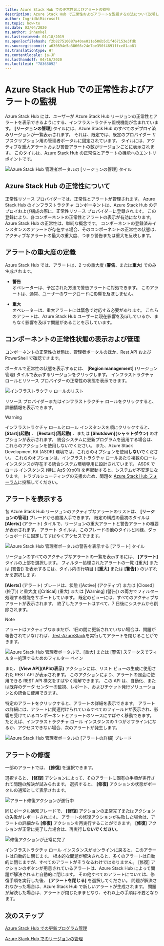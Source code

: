 ```yaml
---
title: Azure Stack Hub での正常性およびアラートの監視
description: Azure Stack Hub で正常性およびアラートを監視する方法について説明します。
author: IngridAtMicrosoft
ms.topic: how-to
ms.date: 03/04/2020
ms.author: inhenkel
ms.lastreviewed: 01/18/2019
ms.openlocfilehash: f2b827510087a40ae011e506b5d1f467153e3fdb
ms.sourcegitcommit: a630894e5a38666c24e7be350f4691ffce81ab81
ms.translationtype: HT
ms.contentlocale: ja-JP
ms.lasthandoff: 04/16/2020
ms.locfileid: "78368092"
---
```

# <a name="monitor-health-and-alerts-in-azure-stack-hub"></a>Azure Stack Hub での正常性およびアラートの監視

Azure Stack Hub には、ユーザーが Azure Stack Hub リージョンの正常性とアラートを表示できるようにする、インフラストラクチャ監視機能が含まれています。 **[リージョンの管理]** タイルには、Azure Stack Hub のすべてのデプロイ済みリージョンが一覧表示されます。 それは、既定では、既定のプロバイダー サブスクリプション用の管理者ポータルに固定されています。 タイルには、アクティブな重大アラートおよび警告アラートの数がリージョンごとに表示されます。 このタイルは、Azure Stack Hub の正常性とアラートの機能へのエントリ ポイントです。

![Azure Stack Hub 管理者ポータルの [リージョンの管理] タイル](media/azure-stack-monitor-health/image1.png)

## <a name="understand-health-in-azure-stack-hub"></a>Azure Stack Hub の正常性について

正常性リソース プロバイダーでは、正常性とアラートが管理されます。 Azure Stack Hub のインフラストラクチャ コンポーネントは、Azure Stack Hub のデプロイおよび構成の際に、正常性リソース プロバイダーに登録されます。 この登録により、各コンポーネントの正常性とアラートの表示が有効になります。 Azure Stack Hub の正常性は、単純な概念です。 コンポーネントの登録済みインスタンスのアラートが存在する場合、そのコンポーネントの正常性の状態は、アクティブなアラートの最大の重大度、つまり警告または重大を反映します。

## <a name="alert-severity-definition"></a>アラートの重大度の定義

Azure Stack Hub では、アラートは、2 つの重大度 (**警告**、または**重大**) でのみ生成されます。

- **警告**  
  オペレーターは、予定された方法で警告アラートに対処できます。 このアラートは、通常、ユーザーのワークロードに影響を及ぼしません。

- **重大**  
  オペレーターは、重大アラートには緊急で対応する必要があります。 これらのアラートは、Azure Stack Hub ユーザーに現在影響を及ぼしているか、まもなく影響を及ぼす問題があることを示しています。


## <a name="view-and-manage-component-health-state"></a>コンポーネントの正常性状態の表示および管理

コンポーネントの正常性の状態は、管理者ポータルのほか、Rest API および PowerShell で確認できます。

ポータルで正常性の状態を表示するには、 **[Region management]** \(リージョン管理) タイルで表示するリージョンをクリックします。 インフラストラクチャ ロールとリソース プロバイダーの正常性の状態を表示できます。

![インフラストラクチャ ロールのリスト](media/azure-stack-monitor-health/image2.png)

リソース プロバイダーまたはインフラストラクチャ ロールをクリックすると、詳細情報を表示できます。

> [!WARNING]  
> インフラストラクチャ ロールとロール インスタンスを順にクリックすると、 **[Start]\(起動\)** 、 **[Restart]\(再起動\)** 、または **[Shutdown]\(シャットダウン\)** のオプションが表示されます。 統合システムに更新プログラムを適用する場合は、これらのアクションを使用しないでください。 また、Azure Stack Development Kit (ASDK) 環境では、これらのオプションを使用**しない**でください。 これらのオプションは、インフラストラクチャ ロールあたり複数のロール インスタンスが存在する統合システム環境専用に設計されています。 ASDK でロール インスタンス (特に AzS-Xrp01) を再起動すると、システムが不安定になります。 トラブルシューティングの支援のため、問題を [Azure Stack Hub フォーラム](https://aka.ms/azurestackforum)に投稿してください。
>

## <a name="view-alerts"></a>アラートを表示する

各 Azure Stack Hub リージョンのアクティブなアラートのリストは、 **[リージョンの管理]** ブレードから直接入手できます。 既定の構成の最初のタイルは **[Alerts]** \(アラート) タイルで、リージョンの重大アラートと警告アラートの概要が表示されます。 アラート タイルは、このブレードの他のタイルと同様、ダッシュボードに固定してすばやくアクセスできます。

![Azure Stack Hub 管理者ポータルの警告を表示する [アラート] タイル](media/azure-stack-monitor-health/image3.png)

 リージョンのすべてのアクティブなアラートの一覧を表示するには、 **[アラート]** タイルの上部を選択します。 フィルター処理されたアラートの一覧 ([重大] または [警告]) を表示するには、タイル内の行項目 ( **[重大]** または **[警告]** ) のいずれかを選択します。

**[Alerts]** \(アラート) ブレードは、状態 ([Active] \(アクティブ) または [Closed] \(終了)) と重大度 ([Critical] \(重大) または [Warning] \(警告)) の両方でフィルター処理する機能をサポートしています。 既定のビューには、すべてのアクティブなアラートが表示されます。 終了したアラートはすべて、7 日後にシステムから削除されます。

>[!Note]
>アラートはアクティブなままだが、1日の間に更新されていない場合は、問題が報告されていなければ、[Test-AzureStack](azure-stack-diagnostic-test.md)を実行してアラートを閉じることができます。

![Azure Stack Hub 管理者ポータルで、[重大] または [警告] ステータスでフィルター処理するためのフィルター ペイン](media/azure-stack-monitor-health/alert-view.png)

また、 **[View API]\(APIの表示\)** アクションには、リスト ビューの生成に使用された REST API が表示されます。 このアクションにより、アラートの照会に使用できる REST API 構文をすばやく理解できます。 この API は、自動化、または既存のデータ センターの監視、レポート、およびチケット発行ソリューションとの統合に使用できます。

特定のアラートをクリックすると、アラートの詳細を表示できます。 アラートの詳細には、アラートに関連付けられているすべてのフィールドが表示され、影響を受けているコンポーネントとアラートのソースにすばやく移動できます。 たとえば、インフラストラクチャ ロール インスタンスの 1 つがオフラインになるか、アクセスできない場合、次のアラートが発生します。  

![Azure Stack Hub 管理者ポータルの [アラートの詳細] ブレード](media/azure-stack-monitor-health/alert-detail.png)

## <a name="repair-alerts"></a>アラートの修復

一部のアラートでは、 **[修復]** を選択できます。

選択すると、 **[修復]** アクションによって、そのアラートに固有の手順が実行されて問題の解決が試みられます。 選択すると、 **[修復]** アクションの状態がポータルの通知として表示されます。

![アラート修復アクションが進行中](media/azure-stack-monitor-health/repair-in-progress.png)

同じポータル通知ブレードで、 **[修復]** アクションの正常完了またはアクションの失敗がレポートされます。  アラートの修復アクションが失敗した場合は、アラートの詳細から **[修復]** アクションを再実行することができます。 **[修復]** アクションが正常に完了した場合は、再実行**しないでください**。

![修復アクションが正常に完了](media/azure-stack-monitor-health/repair-completed.png)

インフラストラクチャ ロール インスタンスがオンラインに戻ると、このアラートは自動的に閉じます。 根本的な問題が解決されると、多くのアラートは自動的に閉じますが、すべてのアラートがそうなるわけではありません。 [修復] アクションのボタンが用意されているアラートは、Azure Stack Hub によって問題が解決されると自動的に閉じます。 その他すべてのアラートについては、修復手順を実行した後、 **[アラートを閉じる]** を選択してください。 問題が解決されなかった場合は、Azure Stack Hub で新しいアラートが生成されます。 問題が解決した場合は、アラートが閉じたままとなり、それ以上の手順は不要となります。

## <a name="next-steps"></a>次のステップ

[Azure Stack Hub での更新プログラム管理](azure-stack-updates.md)

[Azure Stack Hub でのリージョンの管理](azure-stack-region-management.md)
